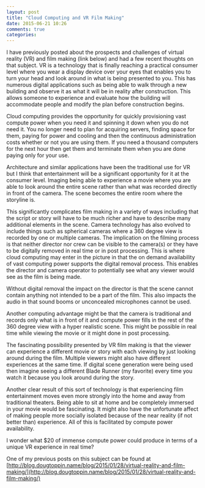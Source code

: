 ```yaml
---
layout: post
title: "Cloud Computing and VR Film Making"
date: 2015-06-21 10:26
comments: true
categories: 
---
```

I have previously posted about the prospects and challenges of virtual reality (VR) and film making (link below) and had a few recent thoughts on that subject.
VR is a technology that is finally reaching a practical consumer level where you wear a display device over your eyes that enables you to turn your head and look around in what is being presented to you.
This has numerous digital applications such as being able to walk through a new building and observe it as what it will be in reality after construction.
This allows someone to experience and evaluate how the building will accommodate people and modify the plan before construction begins.

Cloud computing provides the opportunity for quickly provisioning vast compute power when you need it and spinning it down when you do not need it.
You no longer need to plan for acquiring servers, finding space for them, paying for power and cooling and then the continuous administration costs whether or not you are using them.
If you need a thousand computers for the next hour then get them and terminate them when you are done paying only for your use.

Architecture and similar applications have been the traditional use for VR but I think that entertainment will be a significant opportunity for it at the consumer level.
Imaging being able to experience a movie where you are able to look around the entire scene rather than what was recorded directly in front of the camera.
The scene becomes the entire room where the storyline is.

This significantly complicates film making in a variety of ways including that the script or story will have to be much richer and have to describe many additional elements in the scene.
Camera technology has also evolved to include things such as spherical cameras where a 360 degree view is recorded by one or multiple cameras.
The implication on the filming process is that neither director nor crew can be visible to the camera(s) or they have to be digitally removed in real time or in post processing.
This is where cloud computing may enter in the picture in that the on demand availability of vast computing power supports the digital removal process.
This enables the director and camera operator to potentially see what any viewer would see as the film is being made.

Without digital removal the impact on the director is that the scene cannot contain anything not intended to be a part of the film.
This also impacts the audio in that sound booms or unconcealed microphones cannot be used.

Another computing advantage might be that the camera is traditional and records only what is in front of it and compute power fills in the rest of the 360 degree view with a hyper realistic scene.
This might be possible in real time while viewing the movie or it might done in post processing.

The fascinating possibility presented by VR film making is that the viewer can experience a different movie or story with each viewing by just looking around during the film.
Multiple viewers might also have different experiences at the same time.
If digital scene generation were being used then imagine seeing a different Blade Runner (my favorite) every time you watch it because you look around during the story.

Another clear result of this sort of technology is that experiencing film entertainment moves even more strongly into the home and away from traditional theaters.
Being able to sit at home and be completely immersed in your movie would be fascinating.
It might also have the unfortunate affect of making people more socially isolated because of the near reality (if not better than) experience.
All of this is facilitated by compute power availability.

I wonder what $20 of immense compute power could produce in terms of a unique VR experience in real time?

One of my previous posts on this subject can be found at [http://blog.dougtoppin.name/blog/2015/01/28/virtual-reality-and-film-making/](http://blog.dougtoppin.name/blog/2015/01/28/virtual-reality-and-film-making/)

